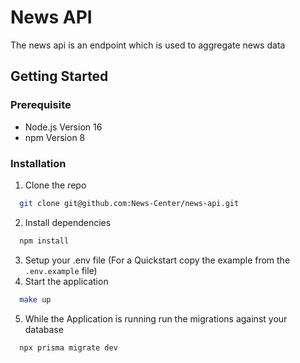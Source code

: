 # News API

The news api is an endpoint which is used to aggregate news data

## Getting Started

### Prerequisite 

- Node.js Version 16
- npm Version 8

### Installation

1. Clone the repo
```bash
  git clone git@github.com:News-Center/news-api.git
```
2. Install dependencies
```bash
  npm install
```
3. Setup your .env file (For a Quickstart copy the example from the `.env.example` file)
4. Start the application
```bash
  make up
```
5. While the Application is running run the migrations against your database
```bash
  npx prisma migrate dev
```
